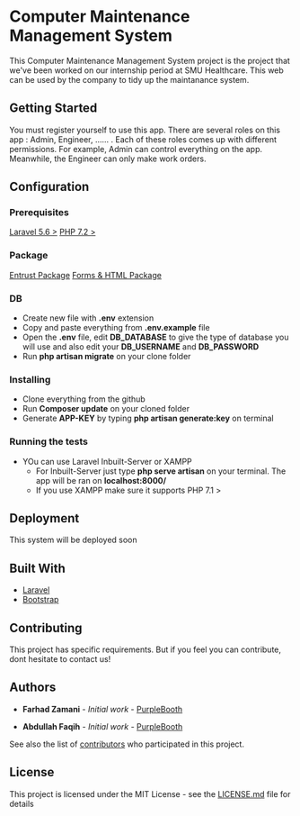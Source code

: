 # Computer Maintenance Management System 

This Computer Maintenance Management System project is the project that we've been worked on our internship period at SMU Healthcare. This web can be used by the company to tidy up the maintanance system. 


## Getting Started

You must register yourself to use this app. There are several roles on this app : Admin, Engineer, ...... . Each of these roles comes up with different permissions. For example, Admin can control everything on the app. Meanwhile, the Engineer can only make work orders.

## Configuration
### Prerequisites

[Laravel 5.6 >](https://laravel.com/docs/5.6/installation)
[PHP 7.2 >](http://php.net/manual/en/install.php)


### Package

[Entrust Package](https://github.com/Zizaco/entrust)
[Forms & HTML Package](https://laravelcollective.com/docs/5.2/html) 


### DB
- Create new file with __.env__ extension
- Copy and paste everything from __.env.example__ file
- Open the __.env__ file, edit __DB_DATABASE__ to give the type of database you will use and also edit your __DB_USERNAME__ and __DB_PASSWORD__
- Run __php artisan migrate__ on your clone folder 


### Installing

- Clone everything from the github
- Run __Composer update__ on your cloned folder
- Generate __APP-KEY__ by typing __php artisan generate:key__ on terminal 


### Running the tests

- YOu can use Laravel Inbuilt-Server or XAMPP
    - For Inbuilt-Server just type __php serve artisan__ on your terminal. The app will be ran on __localhost:8000/__
    - If you use XAMPP make sure it supports PHP 7.1 > 


## Deployment

This system will be deployed soon


## Built With

* [Laravel](https://laravel.com/docs/5.6)
* [Bootstrap](https://getbootstrap.com/)


## Contributing

This project has specific requirements. But if you feel you can contribute, dont hesitate to contact us! 


## Authors

* **Farhad Zamani** - *Initial work* - [PurpleBooth](https://github.com/farzamani)

* **Abdullah Faqih** - *Initial work* - [PurpleBooth](https://github.com/abdulfaqihalm)

See also the list of [contributors](https://github.com/abdulfaqihalm/cmms/contributors) who participated in this project.


## License

This project is licensed under the MIT License - see the [LICENSE.md](LICENSE.md) file for details

